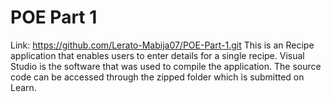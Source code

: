# POE Part 1
Link: https://github.com/Lerato-Mabija07/POE-Part-1.git 
This is an Recipe application that enables users to enter details for a single recipe. Visual Studio is the software that  was used to compile the application. The source code can be accessed through the zipped folder which is submitted on Learn.

